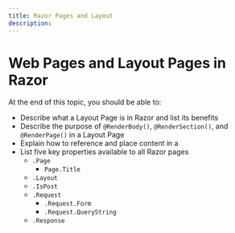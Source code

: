 ```yaml
---
title: Razor Pages and Layout
description: 
---
```

# Web Pages and Layout Pages in Razor

At the end of this topic, you should be able to:

- Describe what a Layout Page is in Razor and list its benefits
- Describe the purpose of `@RenderBody()`, `@RenderSection()`, and `@RenderPage()` in a Layout Page
- Explain how to reference and place content in a
- List five key properties available to all Razor pages
  - `.Page`
    - `Page.Title`
  - `.Layout`
  - `.IsPost`
  - `.Request`
    - `.Request.Form`
    - `.Request.QueryString`
  - `.Response`
